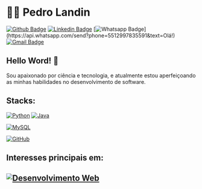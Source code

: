 # :man_technologist: Pedro Landin 

[![Github Badge](https://img.shields.io/badge/-Github-000?style=flat-square&logo=Github&logoColor=white&link=https://github.com/Pedro-Landin)](https://github.com/Pedro-Landin)
[![Linkedin Badge](https://img.shields.io/badge/-LinkedIn-blue?style=flat-square&logo=Linkedin&logoColor=white&link=)]()
[![Whatsapp Badge](https://img.shields.io/badge/-Whatsapp-4CA143?style=flat-square&labelColor=4CA143&logo=whatsapp&logoColor=white&link=https://api.whatsapp.com/send?phone=5512997835591&text=Olá!)](https://api.whatsapp.com/send?phone=5512997835591&text=Olá!)
[![Gmail Badge](https://img.shields.io/badge/-Gmail-c14438?style=flat-square&logo=Gmail&logoColor=white&link=mailto:henriquep35036@gmail.com)](mailto:henriquep35036@gmail.com)


## Hello Word! 👋

Sou apaixonado por ciência e tecnologia, e atualmente estou aperfeiçoando as minhas habilidades no desenvolvimento de software.

## Stacks:


[![Python](https://img.shields.io/badge/-Python-Yellow?style=flat-square&logo=Python&logoColor=White&link=https://github.com/Pedro-Landin/)](https://github.com/Pedro-Landin/)
[![Java](https://img.shields.io/badge/-Java-Red?style=flat-square&logo=Java&logoColor=White&link=https://github.com/Pedro-Landin/)](https://github.com/Pedro-Landin/)




[![MySQL](https://img.shields.io/badge/-MySQL-4479A1?style=flat-square&logo=MySQL&logoColor=White&link=https://github.com/Pedro-Landin/)](https://github.com/Pedro-Landin/)

[![GitHub](https://img.shields.io/badge/-GitHub-181717?style=flat-square&logo=github&link=https://github.com/Pedro-Landin/)](https://github.com/Pedro-Landin/)

## Interesses principais em:


[![Desenvolvimento Web](http://img.shields.io/badge/-Desenvolvimento%20Web-Purple?style=flat-square&logo=Internet-explorer&logoColor=White&link=https://github.com/Pedro-Landin/)](https://github.com/Pedro-Landin/)
---
